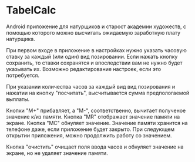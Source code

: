 # TabelCalc

Android приложение для натурщиков и старост академии художеств, с помощью которого можно высчитать ожидаемую заработную плату натурщика.

При первом входе в приложение в настройках нужно указать часовую ставку за каждый (или один) вид позировании. Если нажать кнопку сохранить, то ставки сохранятся и впоследствии вам не нужно будет указывать их. Возможно редактирование настроек, если это потребуется.

При указании количества часов за каждый вид вид позирования и нажатии на кнопку "посчитать", высчитывается сумма предпологаемой выплаты.

Кнопки "М+" прибавляет, а "М-", соответственно, вычитает полученое значение к/из памяти.
Кнопка "MR" отображает значение памяти на экране.
Кнопка "MC" обнуляет значение.
Значение памяти хранится на телефоне даже, если приложение будет закрыто. При следующем открытии приложения, можно продолжить работу со значением.

Кнопка "очистить" очищает поля ввода часов и обнуляет значение на экране, но не удаляет значение памяти.
